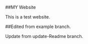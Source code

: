 ##MY Website

This is a test website.

##Edited from example branch.

Update from update-Readme branch.
